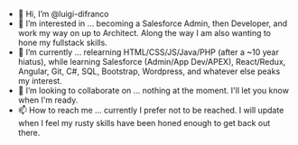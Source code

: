- 👋 Hi, I’m @luigi-difranco
- 👀 I’m interested in ... becoming a Salesforce Admin, then Developer, and work my way on up to Architect. Along the way I am also wanting to hone my fullstack skills.
- 🌱 I’m currently ... relearning HTML/CSS/JS/Java/PHP (after a ~10 year hiatus), while learning Salesforce (Admin/App Dev/APEX), React/Redux, Angular, Git, C#, SQL, Bootstrap, Wordpress, and whatever else peaks my interest. 
- 💞️ I’m looking to collaborate on ... nothing at the moment. I'll let you know when I'm ready.
- 📫 How to reach me ... currently I prefer not to be reached. I will update when I feel my rusty skills have been honed enough to get back out there.

<!---
luigi-difranco/luigi-difranco is a ✨ special ✨ repository because its `README.md` (this file) appears on your GitHub profile.
You can click the Preview link to take a look at your changes.
--->
